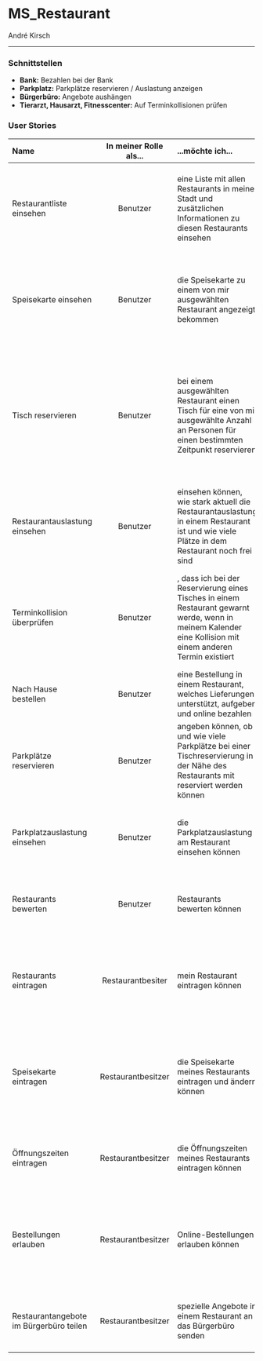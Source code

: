 # MS_Restaurant

André Kirsch

-----

### Schnittstellen

- **Bank:** Bezahlen bei der Bank
- **Parkplatz:** Parkplätze reservieren / Auslastung anzeigen
- **Bürgerbüro:** Angebote aushängen
- **Tierarzt, Hausarzt, Fitnesscenter:** Auf Terminkollisionen prüfen

### User Stories

| **Name**                                | **In meiner Rolle als**... | ...**möchte ich**...                                         | ..., **so dass**...                                          | **Erfüllt, wenn**...                                         | **Priorität** |
| :-------------------------------------- | :------------------------: | :----------------------------------------------------------- | :----------------------------------------------------------- | :----------------------------------------------------------- | :------------ |
| Restaurantliste einsehen                |          Benutzer          | eine Liste mit allen Restaurants in meiner Stadt und zusätzlichen Informationen zu diesen Restaurants einsehen | ich weiß, welche Restaurants in der Stadt existieren und welche sich aktuell lohnen zu besuchen. | die Restaurantliste einsehbar ist.                           | Muss          |
| Speisekarte einsehen                    |          Benutzer          | die Speisekarte zu einem von mir ausgewählten Restaurant angezeigt bekommen | ich sehen kann, welche Gerichte in diesem Restaurant bestellt werden können. | die Speisekarte zu jedem Restaurant einsehbar ist.           | Muss          |
| Tisch reservieren                       |          Benutzer          | bei einem ausgewählten Restaurant einen Tisch für eine von mir ausgewählte Anzahl an Personen für einen bestimmten Zeitpunkt reservieren | dieser Tisch verfügbar ist, wenn ich mit meiner Gruppen zu dem gegebenen Zeitpunkt in dem Restaurant essen möchte | Tische über die Webseite reserviert werden können.           | Muss          |
| Restaurantauslastung einsehen           |          Benutzer          | einsehen können, wie stark aktuell die Restaurantauslastung in einem Restaurant ist und wie viele Plätze in dem Restaurant noch frei sind | ich besser einschätzen kann, ob sich aktuell ein Besuch bei dem Restaurant lohnt. | die Restaurantauslastungen und die Anzahl freier Tische einsehbar ist | Muss          |
| Terminkollision überprüfen              |          Benutzer          | , dass ich bei der Reservierung eines Tisches in einem Restaurant gewarnt werde, wenn in meinem Kalender eine Kollision mit einem anderen Termin existiert | ich zu dem gegebenen Zeitpunkt zusätzlich bestätigen muss, dass ich einen Tisch reservieren möchte. | bei Terminkollision eine zusätzliche Abfrage existiert.      | Muss          |
| Nach Hause bestellen                    |          Benutzer          | eine Bestellung in einem Restaurant, welches Lieferungen unterstützt, aufgeben und online bezahlen | mir diese Bestellung nach Hause geliefert wird.              | Gerichte bestellt und bezahlt werden können.                 | Muss          |
| Parkplätze reservieren                  |          Benutzer          | angeben können, ob und wie viele Parkplätze bei einer Tischreservierung in der Nähe des Restaurants mit reserviert werden können | ich bei der Ankunft am Restaurant keinen Parkplatz suchen muss. | Parkplatzreservierung mit Anzahl angegeben werden kann.      | Muss          |
| Parkplatzauslastung einsehen            |          Benutzer          | die Parkplatzauslastung am Restaurant einsehen können        | ich weiß, ob ich in der Nähe noch einen Parkplatz finden kann. | die Parkplatzauslastung einsehbar ist.                       | Muss          |
| Restaurants bewerten                    |          Benutzer          | Restaurants bewerten können                                  | andere einsehen können, welche Restaurants gut sind.         | die Restaurantbewertungen einsehbar sind.                    | Muss          |
| Restaurants eintragen                   |     Restaurantbesiter      | mein Restaurant eintragen können                             | andere Personen sehen können, dass es mein Restaurant in der Stadt gibt. | neue Restaurants eingetragen werden können.                  | Muss          |
| Speisekarte eintragen                   |     Restaurantbesitzer     | die Speisekarte meines Restaurants eintragen und ändern können | andere Personen sehen können, welche Gerichte in meinem Restaurant angeboten werden. | Gerichte eingefügt, geändert und gelöscht werden können.     | Muss          |
| Öffnungszeiten eintragen                |     Restaurantbesitzer     | die Öffnungszeiten meines Restaurants eintragen können       | andere Personen wissen, wann mein Restaurant geöffnet ist.   | Öffnungszeiten eintragbar und von anderen Personen einsehbar sind. | Muss          |
| Bestellungen erlauben                   |     Restaurantbesitzer     | Online-Bestellungen erlauben können                          | andere Personen in meinem Restaurant online Gerichte bestellen und bezahlen können. | Gerichte online bestellt und bezahl werden können und der Restaurantbesitzer diese Funktion aktivieren/deaktivieren kann. | Muss          |
| Restaurantangebote im Bürgerbüro teilen |     Restaurantbesitzer     | spezielle Angebote in einem Restaurant an das Bürgerbüro senden | andere Personen dort diese Angebote sehen können.            | Angebote können an das Bürgerbüro gesendet werden.           | Muss          |

